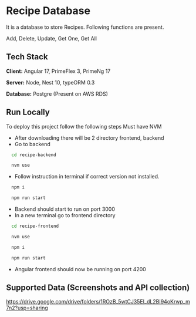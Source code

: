 
# Recipe Database

It is a database to store Recipes. Following functions are present.

Add, Delete, Update, Get One, Get All



## Tech Stack

**Client:** Angular 17, PrimeFlex 3, PrimeNg 17

**Server:** Node, Nest 10, typeORM 0.3

**Database:** Postgre (Present on AWS RDS)


## Run Locally

To deploy this project follow the following steps
Must have NVM

- After downloading there will be 2 directory frontend, backend
- Go to backend
```bash
  cd recipe-backend
```
```bash
  nvm use
```
- Follow instruction in terminal if correct version not installed.
```bash
  npm i
```
```bash
  npm run start
```
- Backend should start to run on port 3000
- In a new terminal go to frontend directory
```bash
  cd recipe-frontend
```
```bash
  nvm use
```
```bash
  npm i
```
```bash
  npm run start
```
- Angular frontend should now be running on port 4200

## Supported Data (Screenshots and API collection)

https://drive.google.com/drive/folders/1ROzB_5wtCJ35EI_dL2BI94oKrwp_m7n2?usp=sharing



